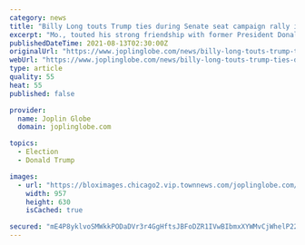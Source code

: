 ```yaml
---
category: news
title: "Billy Long touts Trump ties during Senate seat campaign rally in Joplin"
excerpt: "Mo., touted his strong friendship with former President Donald Trump during a Thursday morning campaign rally stop at Cunningham Park."
publishedDateTime: 2021-08-13T02:30:00Z
originalUrl: "https://www.joplinglobe.com/news/billy-long-touts-trump-ties-during-senate-seat-campaign-rally-in-joplin/article_87dc1e7a-fba1-11eb-9adf-0b3478643ab3.html"
webUrl: "https://www.joplinglobe.com/news/billy-long-touts-trump-ties-during-senate-seat-campaign-rally-in-joplin/article_87dc1e7a-fba1-11eb-9adf-0b3478643ab3.html"
type: article
quality: 55
heat: 55
published: false

provider:
  name: Joplin Globe
  domain: joplinglobe.com

topics:
  - Election
  - Donald Trump

images:
  - url: "https://bloximages.chicago2.vip.townnews.com/joplinglobe.com/content/tncms/assets/v3/editorial/1/34/134c0f34-fba6-11eb-b9e6-bf4cfe2dcb45/61157abb2e912.image.jpg?resize=957%2C630"
    width: 957
    height: 630
    isCached: true

secured: "mE4P8yklvoSMWkkPODaDVr3r4GgHftsJBFoDZR1IVwBIbmxXYWMvCjWhelP22i1GAaJ/jXP5M0LIRjdH67GYbEmzy2sRr3XFsc/LlFvKxeZNSq223zjmsmUm+/rwluGeHMqO1Nmm4ei1W7P/JBaaV2Wq8+BP4ENcGDAFD0DFHNXaUXIyR8JSEPmeGgARxCtCDneISwnOxLvtJTccHmzCg/JA0adQcjYw1FVGC/SBZnMLBD8sjzWlOwIhJqtnB9SxF795dmn8GhEfu+p7N/q200bz/uY12/ma9nCR9fncRwrCymLXcj8T7y+eSdZio46Cbupxgqpwv3SHbn8wyjtoZstEy6DhLjJ4nAqO2pRQPnc=;Tue6Ln+59tX8yxiX+HfO1A=="
---
```


